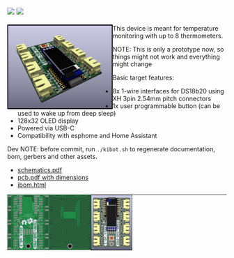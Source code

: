 <a href="LICENSE"><img src="https://badgen.net/badge/Open Source/Hardware" /></a>
<a href="https://www.kicad.org/"><img src="https://badgen.net/badge/Made with/KiCAD" /></a>
---
<img src="gen/img_pcb_3d_main.png" width=48% align="left" />


This device is meant for temperature monitoring with up to 8 thermometers.

NOTE: This is only a prototype now, so things might not work and everything might change 

Basic target features:

* 8x 1-wire interfaces for DS18b20 using XH 3pin 2.54mm pitch connectors
* 1x user programmable button (can be used to wake up from deep sleep)
* 128x32 OLED display
* Powered via USB-C
* Compatibility with esphome and Home Assistant



Dev NOTE: before commit, run `./kibot.sh` to regenerate documentation, bom, gerbers and other assets.

* [schematics.pdf](gen/schematics.pdf)
* [pcb.pdf with dimensions](gen/pcb.pdf)
* [ibom.html](gen/single/ibom.html)


<img src="gen/img_pcb_2d_front_bare.jpg" width="19%" align="left" />
<img src="gen/img_pcb_2d_back_bare.jpg" width="19%" align="left" />
<img src="gen/img_pcb_3d_front.png" width="19%" align="left" />


---




